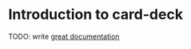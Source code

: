 # Introduction to card-deck

TODO: write [great documentation](http://jacobian.org/writing/what-to-write/)
